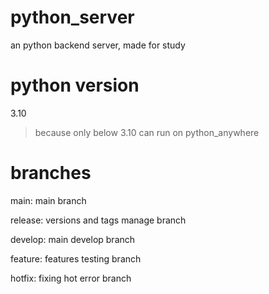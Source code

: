 # python_server
 an python backend server, made for study

# python version
 3.10
 >because only below 3.10 can run on python_anywhere

# branches

 main: main branch
 
 release: versions and tags manage branch
 
 develop: main develop branch
 
 feature: features testing branch
 
 hotfix: fixing hot error branch

